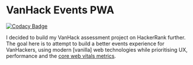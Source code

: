 # VanHack Events PWA

[![Codacy Badge](https://app.codacy.com/project/badge/Grade/641f0592a1af467dbe765c2e0f7eb036)](https://www.codacy.com/manual/chalu/vanhack-events-pwa?utm_source=github.com&amp;utm_medium=referral&amp;utm_content=chalu/vanhack-events-pwa&amp;utm_campaign=Badge_Grade)

I decided to build my VanHack assessment project on HackerRank further. The goal here is to attempt to build a better events experience for VanHackers, using modern [vanilla] web technologies while prioritising UX, performance and the [core web vitals metrics](https://web.dev/vitals/).